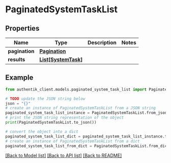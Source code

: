# PaginatedSystemTaskList


## Properties

Name | Type | Description | Notes
------------ | ------------- | ------------- | -------------
**pagination** | [**Pagination**](Pagination.md) |  | 
**results** | [**List[SystemTask]**](SystemTask.md) |  | 

## Example

```python
from authentik_client.models.paginated_system_task_list import PaginatedSystemTaskList

# TODO update the JSON string below
json = "{}"
# create an instance of PaginatedSystemTaskList from a JSON string
paginated_system_task_list_instance = PaginatedSystemTaskList.from_json(json)
# print the JSON string representation of the object
print(PaginatedSystemTaskList.to_json())

# convert the object into a dict
paginated_system_task_list_dict = paginated_system_task_list_instance.to_dict()
# create an instance of PaginatedSystemTaskList from a dict
paginated_system_task_list_from_dict = PaginatedSystemTaskList.from_dict(paginated_system_task_list_dict)
```
[[Back to Model list]](../README.md#documentation-for-models) [[Back to API list]](../README.md#documentation-for-api-endpoints) [[Back to README]](../README.md)


